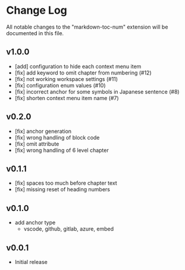 # Change Log

All notable changes to the "markdown-toc-num" extension will be documented in this file.

## v1.0.0

- [add] configuration to hide each context menu item
- [fix] add keyword to omit chapter from numbering (#12)
- [fix] not working workspace settings (#11)
- [fix] configuration enum values (#10)
- [fix] incorrect anchor for some symbols in Japanese sentence (#8)
- [fix] shorten context menu item name (#7)

## v0.2.0

- [fix] anchor generation
- [fix] wrong handling of block code
- [fix] omit attribute
- [fix] wrong handling of 6 level chapter

## v0.1.1

- [fix] spaces too much before chapter text
- [fix] missing reset of heading numbers

## v0.1.0

- add anchor type
    - vscode, github, gitlab, azure, embed

## v0.0.1

- Initial release
